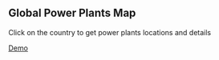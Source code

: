 ## Global Power Plants Map

Click on the country to get power plants locations and details

[Demo](https://power-plants-ui.vercel.app)
